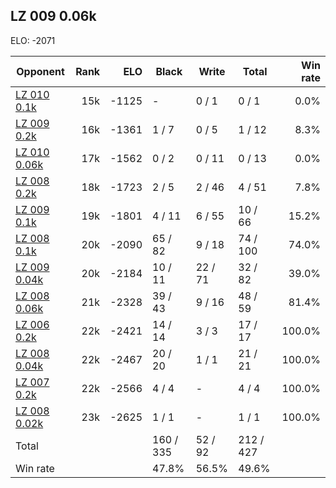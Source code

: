 ## LZ 009 0.06k ##

ELO: -2071

Opponent | Rank | ELO | Black | Write | Total | Win rate
---------|-----:|----:|-------|-------|-------|-------:
[LZ 010 0.1k](LZ%20010%200.1k.md) | 15k | -1125 | - | 0 / 1 | 0 / 1 | 0.0%
[LZ 009 0.2k](LZ%20009%200.2k.md) | 16k | -1361 | 1 / 7 | 0 / 5 | 1 / 12 | 8.3%
[LZ 010 0.06k](LZ%20010%200.06k.md) | 17k | -1562 | 0 / 2 | 0 / 11 | 0 / 13 | 0.0%
[LZ 008 0.2k](LZ%20008%200.2k.md) | 18k | -1723 | 2 / 5 | 2 / 46 | 4 / 51 | 7.8%
[LZ 009 0.1k](LZ%20009%200.1k.md) | 19k | -1801 | 4 / 11 | 6 / 55 | 10 / 66 | 15.2%
[LZ 008 0.1k](LZ%20008%200.1k.md) | 20k | -2090 | 65 / 82 | 9 / 18 | 74 / 100 | 74.0%
[LZ 009 0.04k](LZ%20009%200.04k.md) | 20k | -2184 | 10 / 11 | 22 / 71 | 32 / 82 | 39.0%
[LZ 008 0.06k](LZ%20008%200.06k.md) | 21k | -2328 | 39 / 43 | 9 / 16 | 48 / 59 | 81.4%
[LZ 006 0.2k](LZ%20006%200.2k.md) | 22k | -2421 | 14 / 14 | 3 / 3 | 17 / 17 | 100.0%
[LZ 008 0.04k](LZ%20008%200.04k.md) | 22k | -2467 | 20 / 20 | 1 / 1 | 21 / 21 | 100.0%
[LZ 007 0.2k](LZ%20007%200.2k.md) | 22k | -2566 | 4 / 4 | - | 4 / 4 | 100.0%
[LZ 008 0.02k](LZ%20008%200.02k.md) | 23k | -2625 | 1 / 1 | - | 1 / 1 | 100.0%
Total | | | 160 / 335 | 52 / 92 | 212 / 427 | 
Win rate| | | 47.8% | 56.5% | 49.6% | 
